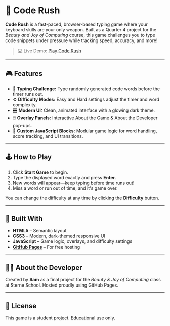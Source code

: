 # 🚀 Code Rush

**Code Rush** is a fast-paced, browser-based typing game where your keyboard skills are your only weapon. Built as a Quarter 4 project for the *Beauty and Joy of Computing* course, this game challenges you to type code snippets under pressure while tracking speed, accuracy, and more!

> 💻 Live Demo: [Play Code Rush](https://samsnow850.github.io/Code-Rush/)

---

## 🎮 Features

- 🧠 **Typing Challenge:** Type randomly generated code words before the timer runs out.
- ⚙️ **Difficulty Modes:** Easy and Hard settings adjust the timer and word complexity.
- 🎛️ **Modern UI:** Clean, animated interface with a glowing dark theme.
- 🖱️ **Overlay Panels:** Interactive About the Game & About the Developer pop-ups.
- 🎯 **Custom JavaScript Blocks:** Modular game logic for word handling, score tracking, and UI transitions.

---

## 🕹 How to Play

1. Click **Start Game** to begin.
2. Type the displayed word exactly and press **Enter**.
3. New words will appear—keep typing before time runs out!
4. Miss a word or run out of time, and it's game over.

You can change the difficulty at any time by clicking the **Difficulty** button.

---

## 🧪 Built With

- **HTML5** – Semantic layout
- **CSS3** – Modern, dark-themed responsive UI
- **JavaScript** – Game logic, overlays, and difficulty settings
- **[GitHub Pages](https://pages.github.com/)** – For free hosting

---

## 👨‍💻 About the Developer

Created by **Sam** as a final project for the *Beauty & Joy of Computing* class at Sterne School. Hosted proudly using GitHub Pages.

---

## 🔗 License

This game is a student project. Educational use only.
